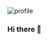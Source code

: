 ![profile](https://scontent.xx.fbcdn.net/v/t1.15752-0/s640x640/157905511_129978359050426_4367558515739754709_n.jpg?_nc_cat=110&ccb=1-3&_nc_sid=f79d6e&_nc_ohc=pW6GiMxSxWYAX-_KCAb&_nc_ad=z-m&_nc_cid=0&_nc_ht=scontent.xx&tp=7&oh=e6c21aef9982ff498cbf09dc4e3d7f07&oe=606EF0D1)

### Hi there 👋

<!--
**bushr-1996/bushr-1996** is a ✨ _special_ ✨ repository because its `README.md` (this file) appears on your GitHub profile.

Here are some ideas to get you started:

- 🔭 I’m currently working on ...
- 🌱 I’m currently learning ...
- 👯 I’m looking to collaborate on ...
- 🤔 I’m looking for help with ...
- 💬 Ask me about ...
- 📫 How to reach me: ...
- 😄 Pronouns: ...
- ⚡ Fun fact: ...
-->

